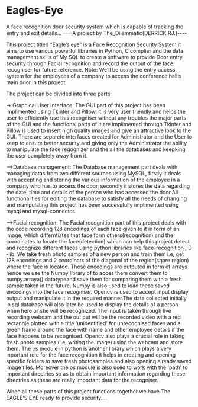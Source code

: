 # Eagles-Eye
A face recognition door security system which is capable of tracking the entry and exit details...
----A project by The_Dilemmatic(DERRICK RJ.)----

This project titled “Eagle’s eye” is a Face Recognition Security System it aims to use various powerful libraries in Python, C complier and the data management skills of My SQL to create a software to provide Door entry security through Facial recognition and record the output of the face recogniser for future reference.
Note: We’ll be using the entry access system for the employees of a company to access the conference hall’s main door in this project. 

The project can be divided into three parts:

-> Graphical User Interface:
The GUI part of this project has been implimented using Tkinter and Pillow, it is very user friendly and helps the user to efficiently use this recogniser without any troubles the major parts of the GUI and the functional parts of it are implimented through Tkinter and Pillow is used to insert high quality images and give an attractive look to the GUI.
There are separete interfaces created for Administrator and the User to keep to ensure better security and giving only the Administrator the ability to manipulate the face regognizer and the all the databases and keepking the user completely away from it.

–>Database management:
The Database management part deals with managing datas from two different sources using MySQL, firstly it deals with accepting and storing the various information of the employee in a company who has to access the door, secondly it stores the data regarding the date, time and details of the person who has accessed the door.All functionalities for editing the database to satisfy all the needs of changing and manipulating this project has been successfully implimented using mysql and mysql-connector.

–>Facial recognition:
The Facial recognition part of this project deals with the code recording 128 encodings of each face given to it in form of an image, which differntiates that face form others(recognition) and the coordinates to locate the face(detection) which can help this project detect and recognize different faces using python libraries like face-recognition  , D -lib. We  take fresh photo samples of a new person and train them i.e, get 128 encodings and 2 coordinats of the diagonal of the region(sqare region) where the face is located. 
These encodings are outputed in form of arrays hence we use the Numpy library of to acces them convert them to numpy.arraya() datatypeand save them for comparing them with a fresh sample taken in the future. Numpy is also used to load these saved encodings into the face recogniser. 
Opencv is used to  accept input display output and manipulate it in the required manner.The data collected initially in sql database will also later be used to display the details of a person when here or she will be recognized. The input is taken through live recording webcam and the out put will be the recorded video with a red rectangle plotted with a title 'unidentified' for unrecognised faces and a green frame around the face with name and other employee details if the face happens to be recognised. Opencv also plays a crucial role in taking fresh photo samples (i.e, writing the image) using the webcam and store them.
The os module in python is another library which plays a very inportant role for the face recognition it helps in creating and opening specific folders to save fresh photosamples and also opening already saved image files. Moreover the os module is also used to work with the 'path' to important directries so as to obtain important information regarding these directries as these are really important data for the recogniser.

When all these parts of this project functions together we have The EAGLE'S EYE ready to provide security....



